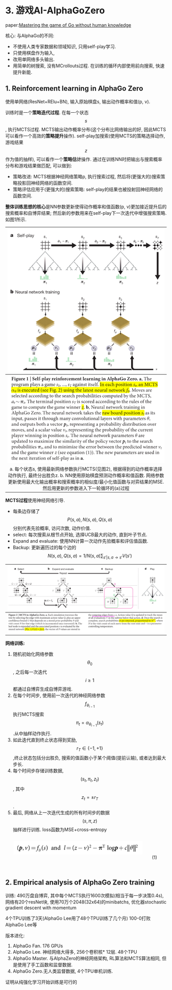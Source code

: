 # 3. 游戏AI-AlphaGoZero

paper:[Mastering the game of Go without human knowledge](https://www.gwern.net/docs/rl/2017-silver.pdf)

核心: 与AlphaGo的不同:

* 不使用人类专家数据和领域知识, 只用self-play学习. 
* 只使用棋盘作为输入, 
* 改用单网络多头输出.
* 用简单的树搜索, 没有MCrollouts过程. 在训练的循环内部使用前向搜索, 快速提升新能.

## 1. Reinforcement learning in AlphaGo Zero

使用单网络(ResNet+RElu+BN), 输入原始棋盘s, 输出动作概率和值(p, v).

训练时是一个**策略迭代过程**. 在每一个状态$$s$$, 执行MCTS过程. MCTS输出动作概率分布(这个分布比网络输出的好, 因此MCTS可以看作一个高效的**策略提升**操作). self-play加搜索(使用MCTS的策略选择动作, 游戏结果$$z$$作为值的抽样), 可以看作一个**策略估计**操作. 通过在训练NN时把输出与搜索概率分布和游戏结果做匹配, 可以做到: 

* 策略改进: MCTS根据神经网络策略p, 执行搜索过程, 然后将(更强大的)搜索策略投影回神经网络的函数空间. 
* 策略评估应用于(更强大的)搜索策略: self-play的结果也被投射回神经网络的函数空间.

**整体训练思想的核心**是NN参数更新使得动作概率和值函数(p, v)更加接近提升后的搜索概率和自博弈结果; 然后新的参数用来在self-play下一次迭代中增强搜索策略. 如图1所示.

|<img src="img/2021_01_17_14_07_48.png">|
|:-:|
|<img src="img/2021_01_17_14_18_08.png">|
|a. 每个状态s, 使用最新网络参数执行MCTS(见图2), 根据得到的动作概率选择动作执行, 最终分出胜负z. b. NN使用原始棋盘预测动作概率和值函数. 网络参数更新使用最大化输出概率和搜索概率的相似度/最小化值函数与对弈结果的MSE. 然后用更新的参数进入下一轮循环的(a)过程 |

**MCTS过程**使用神经网络引导. 

* 每条边存储了$$P(s, a), N(s, a), Q(s, a)$$分别代表先验概率, 访问次数, 动作价值.
* select: 每次搜索从根节点开始, 选择UCB最大的动作, 直到叶子节点.
* Expand and evaluate: 使用NN计算一次动作先验概率和评估值函数.
* Backup: 更新遍历过的每个边的$$N(s, a), Q(s, a)=1/N(s, a)\sum_{s'|s, a\rightarrow s'}V(s')$$

|<img src="img/2021_01_17_14_19_12.png">|
|:-:|
| <img src="img/2021_01_17_14_51_27.png"> |

**网络训练:** 

1. 随机初始化网络参数$$\theta_0$$, 之后每一次迭代$$i\ge 1$$都通过自博弈生成自博弈游戏.
2. 在每个时间步, 使用前一次迭代的神经网络参数$$f_{\theta_{i-1}}$$执行MCTS搜索 $$\pi_t=\alpha_{\theta_{i-1}}(s_t)$$.从中抽样动作执行.
3. 如此迭代直到终止状态得到奖励, $$r_T\in \{-1,+1\}$$,终止状态包括分出胜负, 搜索的值函数小于某个阈值(提前认输), 或者达到最大步长.
4. 每个时间步存储训练数据, $$(s_t, \pi_t, z_t)$$, 其中$$z_t=\pm r_T$$.
5. 最后, 网络从上一次迭代生成的所有时间步的数据$$(s,\pi,z)$$抽样进行训练. loss函数为MSE+cross-entropy

<div style="width: 100%; height:100px; line-height:100px; text-align: center; ">
<div style="float: right; width:15%; height:100%; ">
<p>(1)</p>
</div>
<div style="float: right; width:80%; height:100%; ">
<img src="img/2021_01_17_14_46_36.png">
</div>
</div>

## 2. Empirical analysis of AlphaGo Zero training

训练: 490万盘自博弈, 其中每个MCTS执行1600次模拟(相当于每一步决策0.4s), 网络有20个resNet块, 使用70万个2048(32x64)的minibatchs, 优化器stochastic gradient descent with momentum

4个TPU训练了3天(AlphaGo Lee用了48个TPU训练了几个月)
100-0打败AlphaGo Lee等

版本进化:

1. AlphaGo Fan. 176 GPUs  
2. AlphaGo Lee. 神经网络大得多, 256个卷积核\* 12层. 48个TPU
3. AlphaGo Master. 与AlphaZero的神经网络架构, RL算法和MCTS算法相同, 但是使用了手工函数和监督数据.
4. AlphaGo Zero.无人类监督数据, 4个TPU单机训练.

证明从纯强化学习开始训练是可行的
